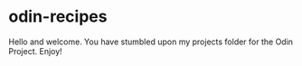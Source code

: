 # odin-recipes
Hello and welcome. You have stumbled upon my projects folder for the Odin Project. Enjoy!